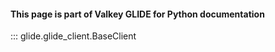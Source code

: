 #### This page is part of Valkey GLIDE for Python documentation

::: glide.glide_client.BaseClient

